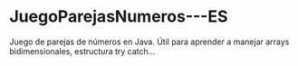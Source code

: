 # JuegoParejasNumeros---ES
Juego de parejas de números en Java. Útil para aprender a manejar arrays bidimensionales, estructura try catch... 
